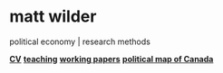 <h1> matt wilder </h1>
political economy | research methods

<b>[CV](https://github.com/matt-wilder/mattwilder.net/edit/gh-pages/index.md)</b> 
<b>[teaching](https://github.com/matt-wilder/mattwilder.net/edit/gh-pages/index.md)</b> 
<b>[working papers](https://github.com/matt-wilder/mattwilder.net/edit/gh-pages/index.md)</b>
<b>[political map of Canada](https://github.com/matt-wilder/mattwilder.net/edit/gh-pages/index.md)</b>



